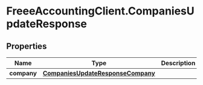 # FreeeAccountingClient.CompaniesUpdateResponse

## Properties
Name | Type | Description | Notes
------------ | ------------- | ------------- | -------------
**company** | [**CompaniesUpdateResponseCompany**](CompaniesUpdateResponseCompany.md) |  | 


